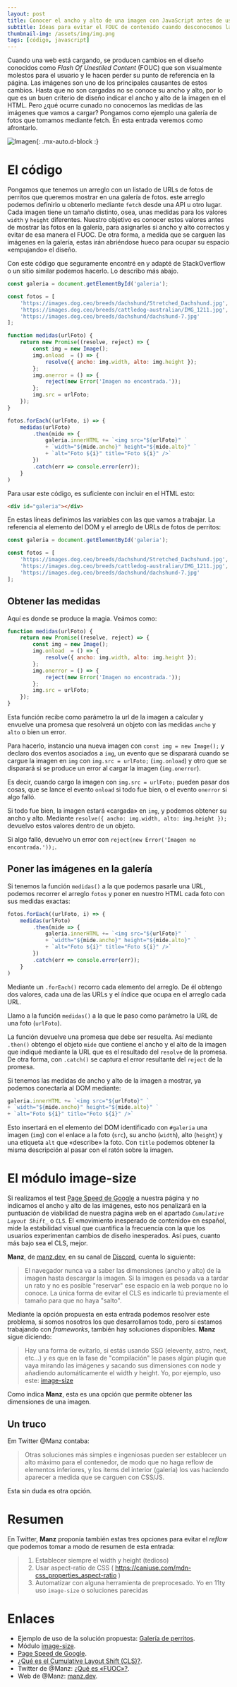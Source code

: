 ```yaml
---
layout: post
title: Conocer el ancho y alto de una imagen con JavaScript antes de usarla en el HTML
subtitle: Ideas para evitar el FOUC de contenido cuando desconocemos las medidas de las imágenes.
thumbnail-img: /assets/img/img.png
tags: [código, javascript]
---
```

Cuando una web está cargando, se producen cambios en el diseño conocidos como _Flash Of Unestiled Content_ (FOUC) que son visualmente molestos para el usuario y le hacen perder su punto de referencia en la página. Las imágenes son uno de los principales causantes de estos cambios. Hasta que no son cargadas no se conoce su ancho y alto, por lo que es un buen criterio de diseño indicar el ancho y alto de la imagen en el HTML. Pero ¿qué ocurre cunado no conocemos las medidas de las imágenes que vamos a cargar? Pongamos como ejemplo una galería de fotos que tomamos mediante fetch. En esta entrada veremos como afrontarlo.

![Imagen](/assets/img/img.png){: .mx-auto.d-block :}

# El código

Pongamos que tenemos un arreglo con un listado de URLs de fotos de perritos que queremos mostrar en una galería de fotos. este arreglo podemos definirlo u obtenerlo mediante ```fetch``` desde una API u otro lugar. Cada imagen tiene un tamaño distinto, osea, unas medidas para los valores ```width``` y ```height``` diferentes. Nuestro objetivo es conocer estos valores antes de mostrar las fotos en la galería, para asignarles si ancho y alto correctos y evitar de esa manera el FUOC. De otra forma, a medida que se carguen las imágenes en la galería, estas irán abriéndose hueco para ocupar su espacio «empujando» el diseño.

Con este código que seguramente encontré en y adapté de StackOverflow o un sitio similar podemos hacerlo. Lo describo más abajo.

```javascript
const galeria = document.getElementById('galeria');

const fotos = [
    'https://images.dog.ceo/breeds/dachshund/Stretched_Dachshund.jpg',
    'https://images.dog.ceo/breeds/cattledog-australian/IMG_1211.jpg',
    'https://images.dog.ceo/breeds/dachshund/dachshund-7.jpg'
];

function medidas(urlFoto) {
    return new Promise((resolve, reject) => {
        const img = new Image();
        img.onload  = () => {
            resolve({ ancho: img.width, alto: img.height });
        };
        img.onerror = () => {
            reject(new Error('Imagen no encontrada.'));
        };
        img.src = urlFoto;
    });
}

fotos.forEach((urlFoto, i) => {
    medidas(urlFoto)
        .then(mide => {
            galeria.innerHTML += `<img src="${urlFoto}" `
            + `width="${mide.ancho}" height="${mide.alto}" `
            + `alt="Foto ${i}" title="Foto ${i}" />`
        })
        .catch(err => console.error(err));
    }
)
```
Para usar este código, es suficiente con incluir en el HTML esto:

```html
<div id="galeria"></div>
```

En estas líneas definimos las variables con las que vamos a trabajar. La referencia al elemento del DOM y el arreglo de URLs de fotos de perritos:

```javascript
const galeria = document.getElementById('galeria');

const fotos = [
    'https://images.dog.ceo/breeds/dachshund/Stretched_Dachshund.jpg',
    'https://images.dog.ceo/breeds/cattledog-australian/IMG_1211.jpg',
    'https://images.dog.ceo/breeds/dachshund/dachshund-7.jpg'
];
```

## Obtener las medidas

Aquí es donde se produce la magia. Veámos como:

```javascript
function medidas(urlFoto) {
    return new Promise((resolve, reject) => {
        const img = new Image();
        img.onload  = () => {
            resolve({ ancho: img.width, alto: img.height });
        };
        img.onerror = () => {
            reject(new Error('Imagen no encontrada.'));
        };
        img.src = urlFoto;
    });
}
```
Esta función recibe como parámetro la url de la imagen a calcular y envuelve una promesa que resolverá un objeto con las medidas ```ancho``` y ```alto``` o bien un error.

Para hacerlo, instancio una nueva imagen con ```const img = new Image();``` y declaro dos eventos asociados a ```img```, un evento que se disparará cuando se cargue la imagen en ```img``` con ```img.src = urlFoto;``` (```img.onload```) y otro que se disparará si se produce un error al cargar la imagen (```img.onerror```).

Es decir, cuando cargo la imagen con ```img.src = urlFoto;``` pueden pasar dos cosas, que se lance el evento ```onload``` si todo fue bien, o el evento ```onerror``` si algo falló.

Si todo fue bien, la imagen estará «cargada» en ```img```, y podemos obtener su ancho y alto. Mediante ```resolve({ ancho: img.width, alto: img.height });``` devuelvo estos valores dentro de un objeto.

Si algo falló, devuelvo un error con ```reject(new Error('Imagen no encontrada.'));```.

## Poner las imágenes en la galería

Si tenemos la función ```medidas()``` a la que podemos pasarle una URL, podemos recorrer el arreglo ```fotos``` y poner en nuestro HTML cada foto con sus medidas exactas:

```javascript
fotos.forEach((urlFoto, i) => {
    medidas(urlFoto)
        .then(mide => {
            galeria.innerHTML += `<img src="${urlFoto}" `
            + `width="${mide.ancho}" height="${mide.alto}" `
            + `alt="Foto ${i}" title="Foto ${i}" />`
        })
        .catch(err => console.error(err));
    }
)
```

Mediante un ```.forEach()``` recorro cada elemento del arreglo. De él obtengo dos valores, cada una de las URLs y el índice que ocupa en el arreglo cada URL.

Llamo a la función ```medidas()``` a la que le paso como parámetro la URL de una foto (```urlFoto```).

La función devuelve una promesa que debe ser resuelta. Así mediante ```.then()``` obtengo el objeto ```mide``` que contiene el ancho y el alto de la imagen que indiqué mediante la URL que es el resultado del ```resolve``` de la promesa. De otra forma, con ```.catch()``` se captura el error resultante del ```reject``` de la promesa.

Si tenemos las medidas de ancho y alto de la imagen a mostrar, ya podemos conectarla al DOM mediante:

```javascript
galeria.innerHTML += `<img src="${urlFoto}" `
+ `width="${mide.ancho}" height="${mide.alto}" `
+ `alt="Foto ${i}" title="Foto ${i}" />`
```
Esto insertará en el elemento del DOM identificado con ```#galeria``` una imagen (```img```) con el enlace a la foto (```src```), su ancho (```width```), alto (```height```) y una etiqueta ```alt``` que «describe» la foto. Con ```title``` podemos obtener la misma descripción al pasar con el ratón sobre la imagen.

# El módulo image-size

Si realizamos el test [Page Speed de Google](https://pagespeed.web.dev/) a nuestra página y no indicamos el ancho y alto de las imágenes, esto nos penalizará en la puntuación de viabilidad de nuestra página web en el apartado _```Cumulative Layout Shift_```_ o ```CLS```. El «movimiento inesperado de contenido» en español, mide la estabilidad visual que cuantifica la frecuencia con la que los usuarios experimentan cambios de diseño inesperados. Así pues, cuanto más bajo sea el CLS, mejor.

**Manz**, de [manz.dev](https://manz.dev/), en su canal de [Discord](https://discord.manz.dev/), cuenta lo siguiente:

>El navegador nunca va a saber las dimensiones (ancho y alto) de la imagen hasta descargar la imagen. Si la imagen es pesada va a tardar un rato y no es posible "reservar" ese espacio en la web porque no lo conoce. La única forma de evitar el CLS es indicarle tú previamente el tamaño para que no haya "salto".

Mediante la opción propuesta en esta entrada podemos resolver este problema, si somos nosotros los que desarrollamos todo, pero si estamos trabajando con _frameworks_, también hay soluciones disponibles. **Manz** sigue diciendo:

> Hay una forma de evitarlo, si estás usando SSG (eleventy, astro, next, etc...) y es que en la fase de "compilación" le pases algún plugin que vaya mirando las imágenes y sacando sus dimensiones con node y añadiendo automáticamente el width y height. Yo, por ejemplo, uso este: [image-size](https://www.npmjs.com/package/image-size)

Como indica **Manz**, esta es una opción que permite obtener las dimensiones de una imagen.

## Un truco

Em Twitter @Manz contaba:

> Otras soluciones más simples e ingeniosas pueden ser establecer un alto máximo para el contenedor, de modo que no haga reflow de elementos inferiores, y los items del interior (galería) los vas haciendo aparecer a medida que se carguen con CSS/JS.

Esta sin duda es otra opción.

# Resumen

En Twitter, **Manz** proponía también estas tres opciones para evitar el _reflow_ que podemos tomar a modo de resumen de esta entrada:

>1) Establecer siempre el width y height (tedioso)
>2) Usar aspect-ratio de CSS ( https://caniuse.com/mdn-css_properties_aspect-ratio )
>3) Automatizar con alguna herramienta de preprocesado. Yo en 11ty uso `image-size` o soluciones parecidas

# Enlaces

* Ejemplo de uso de la solución propuesta: [Galería de perritos](https://javguerra.github.io/02-bootcamp-fs-javascript/17-fetch.html).
* Módulo [image-size](https://www.npmjs.com/package/image-size).
* [Page Speed de Google](https://pagespeed.web.dev/).
* [¿Qué es el Cumulative Layout Shift (CLS)?](https://www.itdo.com/blog/que-es-el-cumulative-layout-shift-cls/).
* Twitter de @Manz: [¿Qué es «FUOC»?](https://twitter.com/Manz/status/1527681719964512256).
* Web de @Manz: [manz.dev](https://manz.dev/). 


